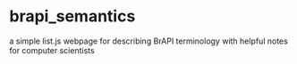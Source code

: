 # brapi_semantics
a simple list.js webpage for describing BrAPI terminology with helpful notes for computer scientists
